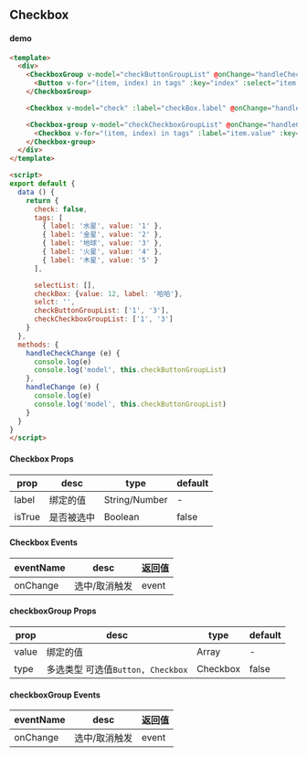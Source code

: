 ## Checkbox


#### demo 
<CheckboxDemo1></CheckboxDemo1>

``` html
<template>
  <div>
    <CheckboxGroup v-model="checkButtonGroupList" @onChange="handleCheckChange" type="Button">
      <Button v-for="(item, index) in tags" :key="index" :select="item.select" :label="item.value">{{item.label}}</Button>
    </CheckboxGroup>

    <Checkbox v-model="check" :label="checkBox.label" @onChange="handleCheckChange">随便写点啥</Checkbox>

    <Checkbox-group v-model="checkCheckboxGroupList" @onChange="handleChange">
      <Checkbox v-for="(item, index) in tags" :label="item.value" :key="index">{{item.label}}</Checkbox>
    </Checkbox-group>
  </div>
</template>

<script>
export default {
  data () {
    return {
      check: false,
      tags: [
        { label: '水星', value: '1' },
        { label: '金星', value: '2' },
        { label: '地球', value: '3' },
        { label: '火星', value: '4' },
        { label: '木星', value: '5' }
      ],

      selectList: [],
      checkBox: {value: 12, label: '哈哈'},
      selct: '',
      checkButtonGroupList: ['1', '3'],
      checkCheckboxGroupList: ['1', '3']
    }
  },
  methods: {
    handleCheckChange (e) {
      console.log(e)
      console.log('model', this.checkButtonGroupList)
    },
    handleChange (e) {
      console.log(e)
      console.log('model', this.checkButtonGroupList)
    }
  }
}
</script>
```

#### Checkbox Props
| prop | desc | type | default|
| - | -| - | - |
| label | 绑定的值 | String/Number | - |
| isTrue | 是否被选中  | Boolean | false |

#### Checkbox Events

| eventName | desc | 返回值 |
| - | -| - |
| onChange | 选中/取消触发 | event |

#### checkboxGroup Props

| prop | desc | type | default|
| - | -| - | - |
| value | 绑定的值 | Array | - |
| type | 多选类型 可选值`Button, Checkbox`  | Checkbox | false |
#### checkboxGroup Events
| eventName | desc | 返回值 |
| - | -| - |
| onChange | 选中/取消触发 | event |